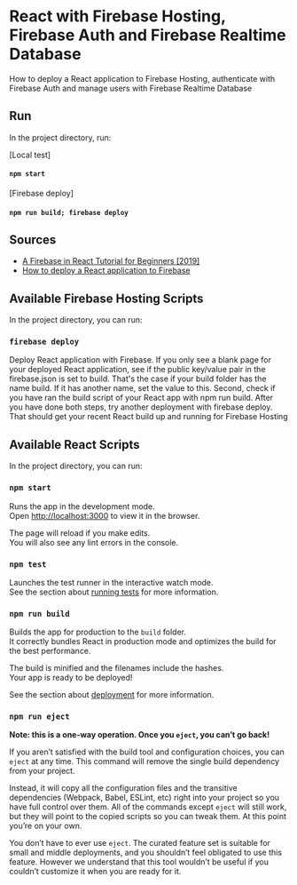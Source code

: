 # React with Firebase Hosting, Firebase Auth and Firebase Realtime Database
How to deploy a React application to Firebase Hosting, authenticate with Firebase Auth and manage users with Firebase Realtime Database

## Run

In the project directory, run:

[Local test]
#### `npm start`

[Firebase deploy]
#### `npm run build; firebase deploy`

## Sources
- [A Firebase in React Tutorial for Beginners [2019]](https://www.robinwieruch.de/complete-firebase-authentication-react-tutorial)
- [How to deploy a React application to Firebase](https://www.robinwieruch.de/firebase-deploy-react-js)


## Available Firebase Hosting Scripts

In the project directory, you can run:

### `firebase deploy`

Deploy React application with Firebase.
If you only see a blank page for your deployed React application, see if the public key/value pair in the firebase.json is set to build. That's the case if your build folder has the name build. If it has another name, set the value to this. Second, check if you have ran the build script of your React app with npm run build. After you have done both steps, try another deployment with firebase deploy. That should get your recent React build up and running for Firebase Hosting

## Available React Scripts

In the project directory, you can run:

### `npm start`

Runs the app in the development mode.<br>
Open [http://localhost:3000](http://localhost:3000) to view it in the browser.

The page will reload if you make edits.<br>
You will also see any lint errors in the console.

### `npm test`

Launches the test runner in the interactive watch mode.<br>
See the section about [running tests](https://facebook.github.io/create-react-app/docs/running-tests) for more information.

### `npm run build`

Builds the app for production to the `build` folder.<br>
It correctly bundles React in production mode and optimizes the build for the best performance.

The build is minified and the filenames include the hashes.<br>
Your app is ready to be deployed!

See the section about [deployment](https://facebook.github.io/create-react-app/docs/deployment) for more information.

### `npm run eject`

**Note: this is a one-way operation. Once you `eject`, you can’t go back!**

If you aren’t satisfied with the build tool and configuration choices, you can `eject` at any time. This command will remove the single build dependency from your project.

Instead, it will copy all the configuration files and the transitive dependencies (Webpack, Babel, ESLint, etc) right into your project so you have full control over them. All of the commands except `eject` will still work, but they will point to the copied scripts so you can tweak them. At this point you’re on your own.

You don’t have to ever use `eject`. The curated feature set is suitable for small and middle deployments, and you shouldn’t feel obligated to use this feature. However we understand that this tool wouldn’t be useful if you couldn’t customize it when you are ready for it.
